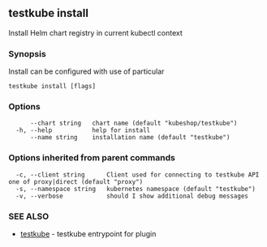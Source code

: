 ## testkube install

Install Helm chart registry in current kubectl context

### Synopsis

Install can be configured with use of particular 

```
testkube install [flags]
```

### Options

```
      --chart string   chart name (default "kubeshop/testkube")
  -h, --help           help for install
      --name string    installation name (default "testkube")
```

### Options inherited from parent commands

```
  -c, --client string      Client used for connecting to testkube API one of proxy|direct (default "proxy")
  -s, --namespace string   kubernetes namespace (default "testkube")
  -v, --verbose            should I show additional debug messages
```

### SEE ALSO

* [testkube](testkube.md)	 - testkube entrypoint for plugin

